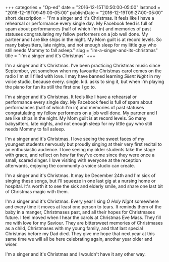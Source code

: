 +++
categories = "Op-ed"
date = "2016-12-15T10:50:00-05:00"
lastmod = "2016-12-19T09:49:00-05:00"
publishDate = "2016-12-19T09:27:00-05:00"
short_description = "I&#039;m a singer and it&#039;s Christmas. It feels like I have a rehearsal or performance every single day. My Facebook feed is full of spam about performances (half of which I&#039;m in) and memories of past statuses congratulating my fellow performers on a job well done. My partner and I are like ships in the night. My Mom guilt is at record levels. So many babysitters, late nights, and not enough sleep for my little guy who still needs Mommy to fall asleep."
slug = "im-a-singer-and-its-christmas"
title = "I&#039;m a singer and it&#039;s Christmas"
+++

I'm a singer and it's Christmas. I’ve been practicing Christmas music since September, yet somehow when my favourite Christmas carol comes on the radio I'm still filled with love. I may have banned learning *Silent Night* in my voice studio, because every. single. kid. asks to sing it, but when I'm playing the piano for fun its still the first one I go to.

I'm a singer and it's Christmas. It feels like I have a rehearsal or performance every single day. My Facebook feed is full of spam about performances (half of which I'm in) and memories of past statuses congratulating my fellow performers on a job well done. My partner and I are like ships in the night. My Mom guilt is at record levels. So many babysitters, late nights, and not enough sleep for my little guy who still needs Mommy to fall asleep.

I'm a singer and it's Christmas. I love seeing the sweet faces of my youngest students
nervously but proudly singing at their very first recital to an enthusiastic audience. I love seeing my older students take the stage with grace, and reflect on how far they've come since they were once a small, scared singer. I love visiting with everyone at the reception afterwards, enjoying the community a voice studio can create.

I'm a singer and it's Christmas. It may be December 24th and I'm sick of singing these songs,
but I'll squeeze in one last gig at a nursing home or hospital. It's worth it to see the sick and elderly smile, and share one last bit of Christmas magic with them.

I'm a singer and it's Christmas. Every year I sing *O Holy Night* somewhere and every time it
moves at least one person to tears. It reminds them of the baby in a manger, Christmases past,
and all their hopes for Christmases future. I feel moved when I hear the carols at Christmas
Eve Mass. They fill me with love for my Saviour. They are bittersweet memories of
Christmases as a child, Christmases with my young family, and that last special Christmas
before my Dad died. They give me hope that next year at this same time we will all be here
celebrating again, another year older and wiser.

I'm a singer and it's Christmas and I wouldn't have it any other way.
